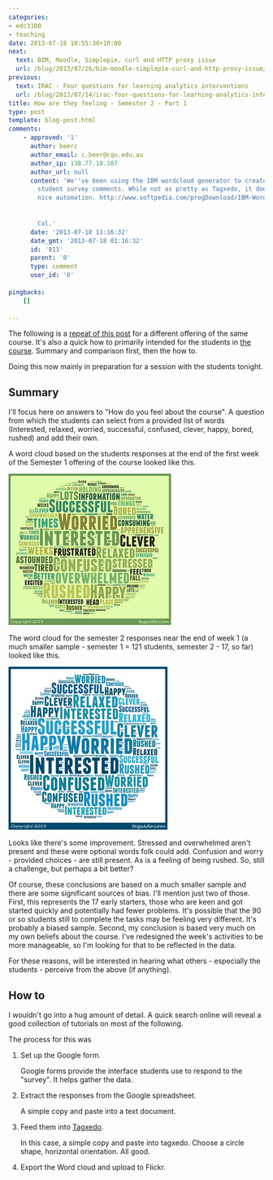 ```yaml
---
categories:
- edc3100
- teaching
date: 2013-07-18 10:55:30+10:00
next:
  text: BIM, Moodle, Simplepie, curl and HTTP proxy issue
  url: /blog/2013/07/26/bim-moodle-simplepie-curl-and-http-proxy-issue/
previous:
  text: IRAC - Four questions for learning analytics interventions
  url: /blog/2013/07/14/irac-four-questions-for-learning-analytics-interventions/
title: How are they feeling - Semester 2 - Part 1
type: post
template: blog-post.html
comments:
    - approved: '1'
      author: beerc
      author_email: c.beer@cqu.edu.au
      author_ip: 138.77.10.107
      author_url: null
      content: 'We''ve been using the IBM wordcloud generator to create wordclouds from
        student survey comments. While not as pretty as Tagxedo, it does allow for some
        nice automation. http://www.softpedia.com/progDownload/IBM-Word-Cloud-Generator-Download-160283.html
    
    
        Col.'
      date: '2013-07-18 11:16:32'
      date_gmt: '2013-07-18 01:16:32'
      id: '811'
      parent: '0'
      type: comment
      user_id: '0'
    
pingbacks:
    []
    
---
```

The following is a [repeat of this post](/blog/2013/03/04/how-are-they-going/) for a different offering of the same course. It's also a quick how to primarily intended for the students in [the course](http://www.usq.edu.au/course/specification/2013/EDC3100-S1-2013-WEB-TWMBA.html). Summary and comparison first, then the how to.

Doing this now mainly in preparation for a session with the students tonight.

## Summary

I'll focus here on answers to "How do you feel about the course". A question from which the students can select from a provided list of words (Interested, relaxed, worried, successful, confused, clever, happy, bored, rushed) and add their own.

A word cloud based on the students responses at the end of the first week of the Semester 1 offering of the course looked like this.

[![How are you feeling?](images/8527093238_fb05465cbe_n.jpg)](http://www.flickr.com/photos/david_jones/8527093238/ "How are you feeling? by David T Jones, on Flickr")

The word cloud for the semester 2 responses near the end of week 1 (a much smaller sample - semester 1 = 121 students, semester 2 - 17, so far) looked like this.

[![Feeling - EDC3100 Semester 2, Week 1](images/9309343691_8ef0e2517a_n.jpg)](http://www.flickr.com/photos/david_jones/9309343691/ "Feeling - EDC3100 Semester 2, Week 1 by David T Jones, on Flickr")

Looks like there's some improvement. Stressed and overwhelmed aren't present and these were optional words folk could add. Confusion and worry - provided choices - are still present. As is a feeling of being rushed. So, still a challenge, but perhaps a bit better?

Of course, these conclusions are based on a much smaller sample and there are some significant sources of bias. I'll mention just two of those. First, this represents the 17 early starters, those who are keen and got started quickly and potentially had fewer problems. It's possible that the 90 or so students still to complete the tasks may be feeling very different. It's probably a biased sample. Second, my conclusion is based very much on my own beliefs about the course. I've redesigned the week's activities to be more manageable, so I'm looking for that to be reflected in the data.

For these reasons, will be interested in hearing what others - especially the students - perceive from the above (if anything).

## How to

I wouldn't go into a hug amount of detail. A quick search online will reveal a good collection of tutorials on most of the following.

The process for this was

1. Set up the Google form.
    
    Google forms provide the interface students use to respond to the "survey". It helps gather the data.
    
2. Extract the responses from the Google spreadsheet.
    
    A simple copy and paste into a text document.
    
3. Feed them into [Tagxedo](http://tagxedo.com/).
    
    In this case, a simple copy and paste into tagxedo. Choose a circle shape, horizontal orientation. All good.
    
4. Export the Word cloud and upload to Flickr.